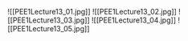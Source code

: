 ![[PEE1Lecture13_01.jpg]]
![[PEE1Lecture13_02.jpg]]
![[PEE1Lecture13_03.jpg]]
![[PEE1Lecture13_04.jpg]]
![[PEE1Lecture13_05.jpg]]